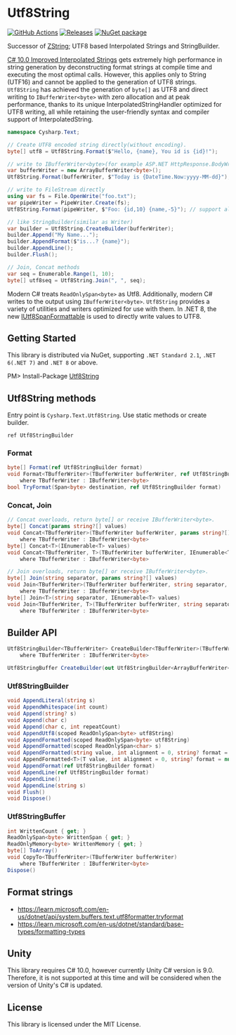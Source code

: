 # Utf8String
[![GitHub Actions](https://github.com/Cysharp/Utf8String/workflows/Build-Debug/badge.svg)](https://github.com/Cysharp/Utf8String/actions) [![Releases](https://img.shields.io/github/release/Cysharp/Utf8String.svg)](https://github.com/Cysharp/Utf8String/releases)
[![NuGet package](https://img.shields.io/nuget/v/Utf8String.svg)](https://nuget.org/packages/Utf8String)

Successor of [ZString](https://github.com/Cysharp/ZString/); UTF8 based Interpolated Strings and StringBuilder.

[C# 10.0 Improved Interpolated Strings](https://github.com/dotnet/csharplang/blob/main/proposals/csharp-10.0/improved-interpolated-strings.md) gets extremely high performance in string generation by deconstructing format strings at compile time and executing the most optimal calls. However, this applies only to String (UTF16) and cannot be applied to the generation of UTF8 strings. `Utf8String` has achieved the generation of `byte[]` as UTF8 and direct writing to `IBufferWriter<byte>` with zero allocation and at peak performance, thanks to its unique InterpolatedStringHandler optimized for UTF8 writing, all while retaining the user-friendly syntax and compiler support of InterpolatedString.

```csharp
namespace Cysharp.Text;

// Create UTF8 encoded string directly(without encoding).
byte[] utf8 = Utf8String.Format($"Hello, {name}, You id is {id}!");

// write to IBufferWriter<byte>(for example ASP.NET HttpResponse.BodyWriter)
var bufferWriter = new ArrayBufferWriter<byte>();
Utf8String.Format(bufferWriter, $"Today is {DateTime.Now:yyyy-MM-dd}"); // support format

// write to FileStream directly
using var fs = File.OpenWrite("foo.txt");
var pipeWriter = PipeWriter.Create(fs);
Utf8String.Format(pipeWriter, $"Foo: {id,10} {name,-5}"); // support alignment

// like StringBuilder(similar as Writer)
var builder = Utf8String.CreateBuilder(bufferWriter);
builder.Append("My Name...");
builder.AppendFormat($"is...? {name}");
builder.AppendLine();
builder.Flush();

// Join, Concat methods
var seq = Enumerable.Range(1, 10);
byte[] utf8seq = Utf8String.Join(", ", seq);
```

Modern C# treats `ReadOnlySpan<byte>` as Utf8. Additionally, modern C# writes to the output using `IBufferWriter<byte>`. `Utf8String` provides a variety of utilities and writers optimized for use with them. In .NET 8, the new [IUtf8SpanFormattable](https://learn.microsoft.com/en-us/dotnet/api/system.iutf8spanformattable) is used to directly write values to UTF8.

Getting Started
---
This library is distributed via NuGet, supporting `.NET Standard 2.1`, `.NET 6(.NET 7)` and `.NET 8` or above.

PM> Install-Package [Utf8String](https://www.nuget.org/packages/Utf8String)

Utf8String methods
---
Entry point is `Cysharp.Text.Utf8String`. Use static methods or create builder.

`ref Utf8StringBuilder`

### Format

```csharp
byte[] Format(ref Utf8StringBuilder format)
void Format<TBufferWriter>(TBufferWriter bufferWriter, ref Utf8StringBuilder format)
    where TBufferWriter : IBufferWriter<byte>
bool TryFormat(Span<byte> destination, ref Utf8StringBuilder format)
```

### Concat, Join

```csharp
// Concat overloads, return byte[] or receive IBufferWriter<byte>.
byte[] Concat(params string?[] values)
void Concat<TBufferWriter>(TBufferWriter bufferWriter, params string?[] values)
    where TBufferWriter : IBufferWriter<byte>
byte[] Concat<T>(IEnumerable<T> values)
void Concat<TBufferWriter, T>(TBufferWriter bufferWriter, IEnumerable<T> values)
    where TBufferWriter : IBufferWriter<byte>
```

```csharp
// Join overloads, return byte[] or receive IBufferWriter<byte>.
byte[] Join(string separator, params string?[] values)
void Join<TBufferWriter>(TBufferWriter bufferWriter, string separator, params string?[] values)
    where TBufferWriter : IBufferWriter<byte>
byte[] Join<T>(string separator, IEnumerable<T> values)
void Join<TBufferWriter, T>(TBufferWriter bufferWriter, string separator, IEnumerable<T> values)
    where TBufferWriter : IBufferWriter<byte>
```



Builder API
---

```csharp
Utf8StringBuilder<TBufferWriter> CreateBuilder<TBufferWriter>(TBufferWriter bufferWriter, IFormatProvider? formatProvider = null)
    where TBufferWriter : IBufferWriter<byte>

Utf8StringBuffer CreateBuilder(out Utf8StringBuilder<ArrayBufferWriter<byte>> builder, IFormatProvider? formatProvider = null)
```

### Utf8StringBuilder


```csharp
void AppendLiteral(string s)
void AppendWhitespace(int count)
void Append(string? s)
void Append(char c)
void Append(char c, int repeatCount)
void AppendUtf8(scoped ReadOnlySpan<byte> utf8String)
void AppendFormatted(scoped ReadOnlySpan<byte> utf8String)
void AppendFormatted(scoped ReadOnlySpan<char> s)
void AppendFormatted(string value, int alignment = 0, string? format = null)
void AppendFormatted<T>(T value, int alignment = 0, string? format = null)
void AppendFormat(ref Utf8StringBuilder format)
void AppendLine(ref Utf8StringBuilder format)
void AppendLine()
void AppendLine(string s)
void Flush()
void Dispose()
```

### Utf8StringBuffer



```csharp
int WrittenCount { get; }
ReadOnlySpan<byte> WrittenSpan { get; }
ReadOnlyMemory<byte> WrittenMemory { get; }
byte[] ToArray()
void CopyTo<TBufferWriter>(TBufferWriter bufferWriter)
    where TBufferWriter : IBufferWriter<byte>
Dispose()
```


Format strings
---



* https://learn.microsoft.com/en-us/dotnet/api/system.buffers.text.utf8formatter.tryformat
* https://learn.microsoft.com/en-us/dotnet/standard/base-types/formatting-types


Unity
---
This library requires C# 10.0, however currently Unity C# version is 9.0. Therefore, it is not supported at this time and will be considered when the version of Unity's C# is updated.

License
---
This library is licensed under the MIT License.